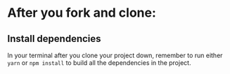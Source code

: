 
# After you fork and clone:

## Install dependencies

In your terminal after you clone your project down, remember to run either `yarn` or `npm install` to build all the dependencies in the project.
